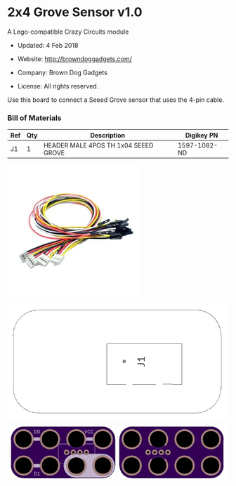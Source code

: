 <!--- start title --->
# 2x4 Grove Sensor v1.0
A Lego-compatible Crazy Circuits module

- Updated: 4 Feb 2018

- Website: http://browndoggadgets.com/
- Company: Brown Dog Gadgets
- License: All rights reserved.
<!--- end title --->

Use this board to connect a Seeed Grove sensor that uses the 4-pin cable.  

<!--- bom start --->
### Bill of Materials

|Ref|Qty|Description|Digikey PN|
|---|---|-----------|------|
|J1|1|HEADER MALE 4POS TH 1x04 SEEED GROVE|1597-1082-ND|

<!--- bom end --->

![Grove Connectors](cable.png)

![Assembly Diagram](assembly.png)

![Gerber Preview](preview.png)

